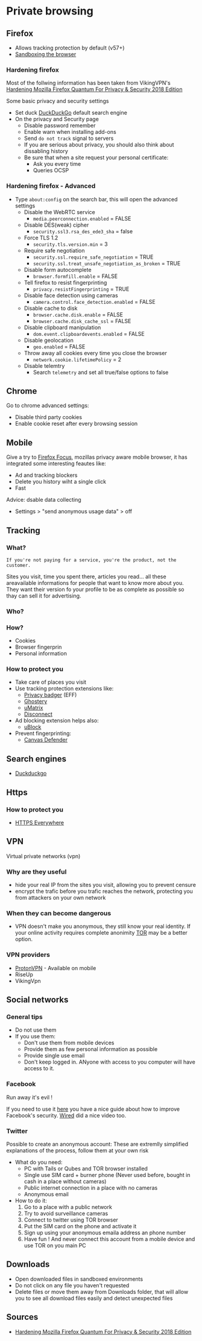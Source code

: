 # Private browsing

## Firefox

- Allows tracking protection by default (v57+)
- [Sandboxing the browser](http://www.morbo.org/2017/11/linux-sandboxing-improvements-in.html)

### Hardening firefox

Most of the follwing information has been taken from VikingVPN's [Hardening Mozilla Firefox Quantum For Privacy & Security 2018 Edition](https://vikingvpn.com/cybersecurity-wiki/browser-security/guide-hardening-mozilla-firefox-for-privacy-and-security)

Some basic privacy and security settings

- Set duck [DuckDuckGo](https://duckduckgo.com/) default search engine
- On the privacy and Security page
  - Disable password remember
  - Enable warn when installing add-ons
  - Send `do not track` signal to servers
  - If you are serious about privacy, you should also think about dissabling history
  - Be sure that when a site request your personal certificate:
    - Ask you every time
    - Queries OCSP

### Hardening firefox - Advanced

- Type `about:config` on the search bar, this will open the advanced settings
  - Disable the WebRTC service
    - `media.peerconnection.enabled` = FALSE
  - Disable DES(weak) cipher
    - `security.ssl3.rsa_des_ede3_sha` = false
  - Force TLS 1.2
    - `security.tls.version.min` = 3
  - Require safe negotiation
    - `security.ssl.require_safe_negotiation` = TRUE
    - `security.ssl.treat_unsafe_negotiation_as_broken` = TRUE
  - Disable form autocomplete
    - `browser.formfill.enable` = FALSE
  - Tell firefox to resist fingerprinting
    - `privacy.resistFingerprinting` = TRUE
  - Disable face detection using cameras
    - `camera.control.face_detection.enabled` = FALSE
  - Disable cache to disk
    - `browser.cache.disk.enable` = FALSE
    - `browser.cache.disk_cache_ssl` = FALSE
  - Disable clipboard manipulation
    - `dom.event.clipboardevents.enabled` = FALSE
  - Disable geolocation
    - `geo.enabled` = FALSE
  - Throw away all cookies every time you close the browser
    - `network.cookie.lifetimePolicy` = 2
  - Disable telemtry
    - Search `telemetry` and set all true/false options to false

## Chrome

Go to chrome advanced settings:

- Disable third party cookies
- Enable cookie reset after every browsing session

## Mobile

Give a try to [Firefox Focus](https://www.mozilla.org/en-US/firefox/mobile/), mozillas privacy aware mobile browser, it has integrated  some interesting feautes like:

- Ad and tracking blockers
- Delete  you history wiht a single click
- Fast

Advice: dsable data collecting

- Settings > "send anonymous usage data" > off

## Tracking

### What?

```(plain-text)
If you're not paying for a service, you're the product, not the customer.
```

Sites you visit, time you spent there, articles you read... all these areavailable informations for people that want to know more about you.
They want their version fo your profile to be as complete as possible so thay can sell it for advertising.

### Who?

### How?

- Cookies
- Browser fingerprin
- Personal information

### How to protect you

- Take care of places you visit
- Use tracking protection extensions like:
  - [Privacy badger](https://www.eff.org/privacybadger) (EFF)
  - [Ghostery](www.ghostery.com)
  - [uMatrix](https://addons.mozilla.org/en-US/firefox/addon/umatrix/)
  - [Disconnect](https://addons.mozilla.org/en-US/firefox/addon/disconnect/)
- Ad blocking extension helps also:
  - [uBlock](https://addons.mozilla.org/en-US/firefox/addon/ublock-origin/)
- Prevent fingerprinting:
  - [Canvas Defender](https://addons.mozilla.org/en-US/firefox/addon/no-canvas-fingerprinting/)

## Search engines

- [Duckduckgo](https://duckduckgo.com/)

## Https

### How to protect you

- [HTTPS Everywhere](https://www.eff.org/https-everywhere)

## VPN

Virtual private networks (vpn)

### Why are they useful

- hide your real IP from the sites you visit, allowing you to prevent censure
- encrypt the trafic before you trafic reaches the network, protecting you from attackers on your own network

### When they can become dangerous

- VPN doesn't make you anonymous, they still know your real identity. If your  online activity requires complete anonimity [TOR](https://www.torproject.org/) may be a better option.

### VPN providers

- [ProtonVPN](https://protonvpn.com) - Available on mobile
- RiseUp
- VikingVpn

## Social networks

### General tips

- Do not use them
- If you use them:
  - Don't use them from mobile devices
  - Provide them as few personal information as possible
  - Provide single use email
  - Don't keep logged in. ANyone with access to you computer will have access to it.

### Facebook

Run away it's evil !

If you need to use it [here](https://www.techlicious.com/tip/complete-guide-to-facebook-privacy-settings/) you have a nice guide about how to improve Facebook's security.
[Wired](https://www.wired.com/video/facebook-security/) did a nice video too.

### Twitter

Possible to create an anonymous account:
These are extremlly simplified explanations of the process, follow them at your own risk

- What do you need:
  - PC with Tails or Qubes and TOR browser installed
  - Single use SIM card + burner phone (Never used before, bought in cash in a place without cameras)
  - Public internet connection in a place with no cameras
  - Anonymous email
- How to do it:
  1. Go to a place with a public network
  1. Try to avoid surveillance cameras
  1. Connect to twitter using TOR browser
  1. Put the SIM card on the phone and activate it
  1. Sign up using your anonymous emaila address an phone number
  1. Have fun ! And never connect this account from a mobile device and use TOR on you main PC

## Downloads

- Open downloaded files in sandboxed environments
- Do not click on any file you haven't requested
- Delete files or move them away from Downloads folder, that will allow you to see all download files easily and detect unexpected files

## Sources

- [Hardening Mozilla Firefox Quantum For Privacy & Security 2018 Edition](https://vikingvpn.com/cybersecurity-wiki/browser-security/guide-hardening-mozilla-firefox-for-privacy-and-security)
